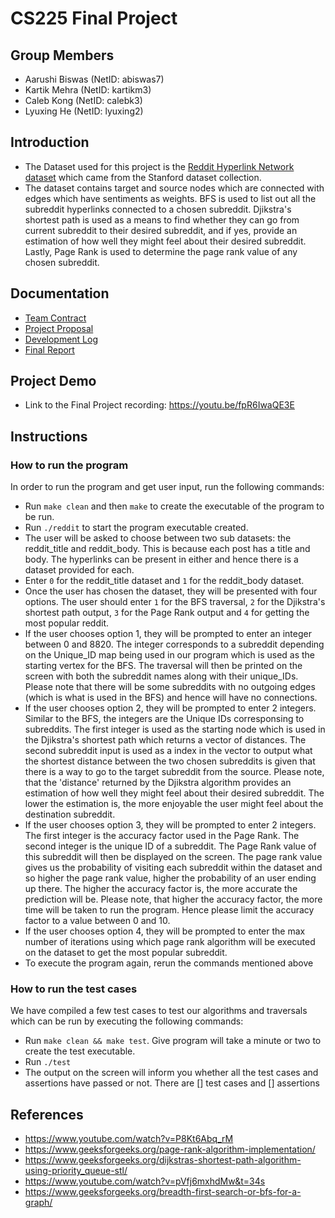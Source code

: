 # CS225 Final Project 

## Group Members 
* Aarushi Biswas (NetID: abiswas7)
* Kartik Mehra (NetID: kartikm3)
* Caleb Kong (NetID: calebk3)
* Lyuxing He (NetID: lyuxing2)

## Introduction

- The Dataset used for this project is the [Reddit Hyperlink Network dataset](http://snap.stanford.edu/data/soc-RedditHyperlinks.html) which came from the Stanford dataset collection.
- The dataset contains target and source nodes which are connected with edges which have sentiments as weights. BFS is used to list out all the subreddit hyperlinks connected to a chosen subreddit. Djikstra's shortest path is used as a means to find whether they can go from current subreddit to their desired subreddit, and if yes, provide an estimation of how well they might feel about their desired subreddit. Lastly, Page Rank is used to determine the page rank value of any chosen subreddit. 

## Documentation 
- [Team Contract](https://github-dev.cs.illinois.edu/cs225-fa21/calebk3-abiswas7-lyuxing2-kartikm3/blob/BFS/documents/teamcontract.md)
- [Project Proposal](https://github-dev.cs.illinois.edu/cs225-fa21/calebk3-abiswas7-lyuxing2-kartikm3/blob/BFS/final_proposal.md)
- [Development Log](https://github-dev.cs.illinois.edu/cs225-fa21/calebk3-abiswas7-lyuxing2-kartikm3/blob/BFS/documents/Development_log.MD)
- [Final Report](https://github-dev.cs.illinois.edu/cs225-fa21/calebk3-abiswas7-lyuxing2-kartikm3/blob/main/Results.pdf)

## Project Demo
- Link to the Final Project recording: https://youtu.be/fpR6IwaQE3E  

## Instructions 

### How to run the program 

In order to run the program and get user input, run the following commands:
- Run `make clean` and then `make` to create the executable of the program to be run. 
- Run `./reddit` to start the program executable created.
- The user will be asked to choose between two sub datasets: the reddit_title and reddit_body. This is because each post has a title and body. The hyperlinks can be present in either and hence there is a dataset provided for each. 
- Enter `0` for the reddit_title dataset and `1` for the reddit_body dataset.
- Once the user has chosen the dataset, they will be presented with four options. The user should enter `1` for the BFS traversal, `2` for the Djikstra's shortest path output, `3` for the Page Rank output and `4` for getting the most popular reddit. 
- If the user chooses option 1, they will be prompted to enter an integer between 0 and 8820. The integer corresponds to a subreddit depending on the Unique_ID map being used in our program which is used as the starting vertex for the BFS. The traversal will then be printed on the screen with both the subreddit names along with their unique_IDs. Please note that there will be some subreddits with no outgoing edges (which is what is used in the BFS) and hence will have no connections.
- If the user chooses option 2, they will be prompted to enter 2 integers. Similar to the BFS, the integers are the Unique IDs corresponsing to subreddits. The first integer is used as the starting node which is used in the Djikstra's shortest path which returns a vector of distances. The second subreddit input is used as a index in the vector to output what the shortest distance between the two chosen subreddits is given that there is a way to go to the target subreddit from the source. Please note, that the 'distance' returned by the Djikstra algorithm provides an estimation of how well they might feel about their desired subreddit. The lower the estimation is, the more enjoyable the user might feel about the destination subreddit.  
- If the user chooses option 3, they will be prompted to enter 2 integers. The first integer is the accuracy factor used in the Page Rank. The second integer is the unique ID of a subreddit. The Page Rank value of this subreddit will then be displayed on the screen. The page rank value gives us the probability of visiting each subreddit within the dataset and so higher the page rank value, higher the probability of an user ending up there. The higher the accuracy factor is, the more accurate the prediction will be. Please note, that higher the accuracy factor, the more time will be taken to run the program. Hence please limit the accuracy factor to a value between 0 and 10. 
- If the user chooses option 4, they will be prompted to enter the max number of iterations using which page rank algorithm will be executed on the dataset to get the most popular subreddit. 
- To execute the program again, rerun the commands mentioned above

### How to run the test cases 

We have compiled a few test cases to test our algorithms and traversals which can be run by executing the following commands:
- Run `make clean && make test`. Give program will take a minute or two to create the test executable.  
- Run `./test`
- The output on the screen will inform you whether all the test cases and assertions have passed or not. There are [] test cases and [] assertions

## References 
- https://www.youtube.com/watch?v=P8Kt6Abq_rM
- https://www.geeksforgeeks.org/page-rank-algorithm-implementation/
- https://www.geeksforgeeks.org/dijkstras-shortest-path-algorithm-using-priority_queue-stl/
- https://www.youtube.com/watch?v=pVfj6mxhdMw&t=34s
- https://www.geeksforgeeks.org/breadth-first-search-or-bfs-for-a-graph/



